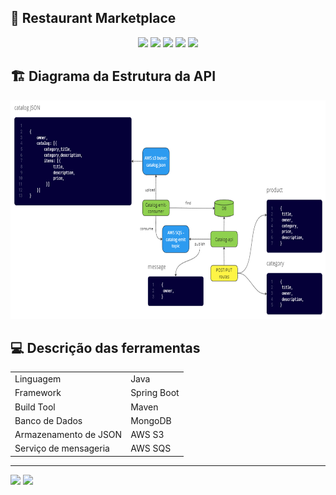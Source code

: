 ## :fried_shrimp: Restaurant Marketplace
<p align="center">
     <a alt="Java">
        <img src="https://img.shields.io/badge/Java-ED8B00?style=for-the-badge&logo=openjdk&logoColor=white" />
    </a>
  <a alt="Maven">
    <img src="https://img.shields.io/badge/Apache%20Maven-C71A36?style=for-the-badge&logo=Apache%20Maven&logoColor=white"/>
  </a>
    <a alt="MongoDB">
        <img src="https://img.shields.io/badge/MongoDB-%234ea94b.svg?style=for-the-badge&logo=mongodb&logoColor=white" />
    </a>
    <a alt="Spring">
        <img src="	https://img.shields.io/badge/Spring-6DB33F?style=for-the-badge&logo=spring&logoColor=white" />
    </a>
    <a alt="AWS">
        <img src="https://img.shields.io/badge/Amazon_AWS-232F3E?style=for-the-badge&logo=amazon-aws&logoColor=white">
    </a>
</p>

## 🏗️ Diagrama da Estrutura da API
<p align="center">
<img src="desafio-anotaai.png" height="350" width="900"/><br>
</p>

## :computer:	Descrição das ferramentas
  <table align="center">
  	<td>Linguagem</td>
  	<td>Java</td>
  </tr>
  <tr>
  	<td>Framework</td>
  	<td>Spring Boot</td>
  </tr>
  <tr>
  	<td>Build Tool</td>
  	<td>Maven</td>
  </tr>
  <tr>
  	<td>Banco de Dados</td>
  	<td>MongoDB</td>
  </tr>
  <tr>
  	<td>Armazenamento de JSON</td>
  	<td>AWS S3</td>
  </tr>
  <tr>
  	<td>Serviço de mensageria</td>
  	<td>AWS SQS</td>
  </tr>
  </table>

  <hr>
<a href = "mailto:contatodeboravicente@gmail.com"><img src="https://img.shields.io/badge/-Gmail-%23333?style=for-the-badge&logo=gmail&logoColor=white" target="_blank"></a>
<a href="https://www.linkedin.com/in/deborasilvadlvs" target="_blank"><img src="https://img.shields.io/badge/-LinkedIn-%230077B5?style=for-the-badge&logo=linkedin&logoColor=white" target="_blank"></a> 
